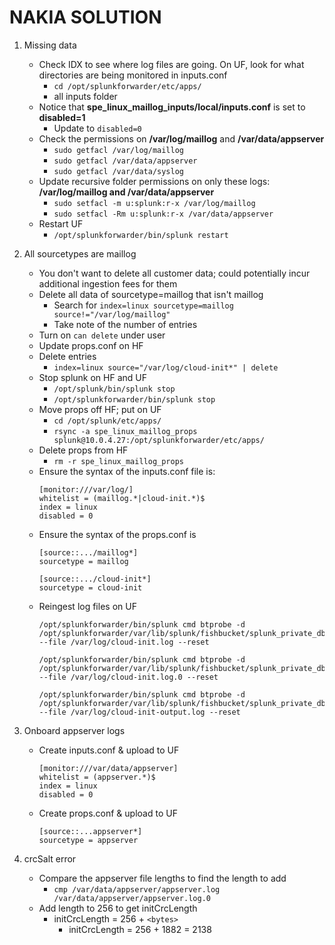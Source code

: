 # NAKIA SOLUTION

1. Missing data
    - Check IDX to see where log files are going. On UF, look for what directories are being monitored in inputs.conf
        - `cd /opt/splunkforwarder/etc/apps/`
        - all inputs folder
    - Notice that **spe_linux_maillog_inputs/local/inputs.conf** is set to **disabled=1**
        - Update to `disabled=0`
    - Check the permissions on **/var/log/maillog** and **/var/data/appserver**
        - `sudo getfacl /var/log/maillog`
        - `sudo getfacl /var/data/appserver`
        - `sudo getfacl /var/data/syslog`
    - Update recursive folder permissions on only these logs: **/var/log/maillog and /var/data/appserver**
        - `sudo setfacl -m u:splunk:r-x /var/log/maillog`
        - `sudo setfacl -Rm u:splunk:r-x /var/data/appserver`
    - Restart UF
        - `/opt/splunkforwarder/bin/splunk restart`

1. All sourcetypes are maillog 

    - You don't want to delete all customer data; could potentially incur additional ingestion fees for them
    - Delete all data of sourcetype=maillog that isn't maillog
        - Search for `index=linux sourcetype=maillog source!="/var/log/maillog"`
        - Take note of the number of entries
    - Turn on `can delete` under user
    - Update props.conf on HF
    - Delete entries
        - `index=linux source="/var/log/cloud-init*" | delete`
    - Stop splunk on HF and UF
        - `/opt/splunk/bin/splunk stop`
        - `/opt/splunkforwarder/bin/splunk stop`
    - Move props off HF; put on UF
        - `cd /opt/splunk/etc/apps/`
        - `rsync -a spe_linux_maillog_props splunk@10.0.4.27:/opt/splunkforwarder/etc/apps/`
    - Delete props from HF
        - `rm -r spe_linux_maillog_props`
    - Ensure the syntax of the inputs.conf file is:
        ```
        [monitor:///var/log/]
        whitelist = (maillog.*|cloud-init.*)$
        index = linux
        disabled = 0
        ```
    - Ensure the syntax of the props.conf is 
        ```
        [source::.../maillog*]
        sourcetype = maillog

        [source::.../cloud-init*]
        sourcetype = cloud-init
        ```
    - Reingest log files on UF
        ```
        /opt/splunkforwarder/bin/splunk cmd btprobe -d /opt/splunkforwarder/var/lib/splunk/fishbucket/splunk_private_db --file /var/log/cloud-init.log --reset

        /opt/splunkforwarder/bin/splunk cmd btprobe -d /opt/splunkforwarder/var/lib/splunk/fishbucket/splunk_private_db --file /var/log/cloud-init.log.0 --reset

        /opt/splunkforwarder/bin/splunk cmd btprobe -d /opt/splunkforwarder/var/lib/splunk/fishbucket/splunk_private_db --file /var/log/cloud-init-output.log --reset
        ```

1. Onboard appserver logs

    - Create inputs.conf & upload to UF
        ```
        [monitor:///var/data/appserver]
        whitelist = (appserver.*)$
        index = linux
        disabled = 0
        ```
    - Create props.conf & upload to UF
        ```
        [source::...appserver*]
        sourcetype = appserver
        ```

1. crcSalt error

    - Compare the appserver file lengths to find the length to add
        - `cmp /var/data/appserver/appserver.log /var/data/appserver/appserver.log.0`
    - Add length to 256 to get initCrcLength
        - initCrcLength = 256 + `<bytes>` 
            - initCrcLength = 256 + 1882 = 2138